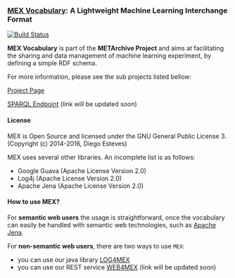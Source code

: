### [MEX Vocabulary](http://mex.aksw.org/): A Lightweight Machine Learning Interchange Format

[![Build Status](https://travis-ci.org/AKSW/mexproject.svg?branch=master)](https://travis-ci.org/AKSW/mexproject)

**MEX Vocabulary** is part of the **METArchive Project** and aims at facilitating the sharing and data management of machine learning experiment, by defining a simple RDF schema. 

For more information, please see the sub projects listed bellow:

[Project Page](http://aksw.github.io/mexproject/)

[SPARQL Endpoint](http://mex.aksw.org/sparql) (link will be updated soon)

#### License
MEX is Open Source and licensed under the GNU General Public License 3.
(Copyright (c) 2014-2016, Diego Esteves)

MEX uses several other libraries. An incomplete list is as follows:
  * Google Guava (Apache License Version 2.0)
  * Log4j (Apache License Version 2.0)
  * Apache Jena (Apache License Version 2.0)

#### How to use MEX?

For **semantic web users** the usage is straightforward, once the vocabulary can easily be handled with semantic web technologies, such as [Apache Jena](https://jena.apache.org/).

For **non-semantic web users**, there are two ways to use `MEX`: 
- you can use our java library [LOG4MEX](http://aksw.github.io/mexproject/)
- you can use our REST service [WEB4MEX](http://aksw.github.io/mexproject/) (link will be updated soon)
